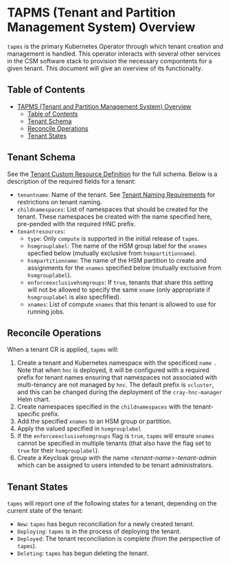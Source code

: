 # TAPMS (Tenant and Partition Management System) Overview

`tapms` is the primary Kubernetes Operator through which tenant creation and management is handled. This operator interacts with several other services in the CSM software stack to provision the necessary compontents for a given tenant. This document will give an overview of its functionality. 

## Table of Contents

- [TAPMS (Tenant and Partition Management System) Overview](#tapms-tenant-and-partition-management-system-overview)
  - [Table of Contents](#table-of-contents)
  - [Tenant Schema](#tenant-schema)
  - [Reconcile Operations](#reconcile-operations)
  - [Tenant States](#tenant-states)

## Tenant Schema

See the [Tenant Custom Resource Definition](https://github.com/Cray-HPE/cray-tapms-operator/blob/main/config/crd/bases/tapms.hpe.com_tenants.yaml) for the full schema. Below is a description of the required fields for a tenant:

* `tenantname`: Name of the tenant.  See [Tenant Naming Requirements](CrayHncManager.md#tenant-naming-requirements) for restrictions on tenant naming.
* `childnamespaces`: List of namespaces that should be created for the tenant. These namespaces be created with the name specified here, pre-pended with the required HNC prefix.
* `tenantresources`:
    * `type`: Only `compute` is supported in the initial release of `tapms`.
    * `hsmgrouplabel`: The name of the HSM group label for the `xnames` specfied below (mutually exclusive from `hsmpartitionname`).
    * `hsmpartitionname`: The name of the HSM partition to create and assignments for the `xnames` specified below  (mutually exclusive from `hsmgrouplabel`).
    * `enforceexclusivehsmgroups`: If `true`, tenants that share this setting will not be allowed to specify the same `xname` (only appropriate if `hsmgrouplabel` is also specfified).
    * `xnames`: List of compute `xnames` that this tenant is allowed to use for running jobs.

## Reconcile Operations

When a tenant CR is applied, `tapms` will:

1) Create a tenant and Kubernetes namespace with the specificed `name `.  Note that when `hnc` is deployed, it will be configured with a required prefix for tenant names ensuring that namespaces not associated with multi-tenancy are not managed by `hnc`.  The default prefix is `vcluster`, and this can be changed during the deployment of the `cray-hnc-manager` Helm chart.
1) Create namespaces specified in the `childnamespaces` with the tenant-specific prefix.
1) Add the specified `xnames` to an HSM group or partition.
1) Apply the valued specified in `hsmgrouplabel`
1) If the `enforceexclusivehsmgroups` flag is `true`, `tapms` will ensure `xnames` cannot be specified in multiple tenants (that also have the flag set to `true` for their `hsmgrouplabel`).
1) Create a Keycloak group with the name *&lt;tenant-name&gt;-tenant-admin* which can be assigned to users intended to be tenant administrators.

## Tenant States

`tapms` will report one of the following states for a tenant, depending on the current state of the tenant:

- `New`: `tapms` has begun reconciliation for a newly created tenant.
- `Deploying`: `tapms` is in the process of deploying the tenant.
- `Deployed`: The tenant reconciliation is complete (from the perspective of `tapms`).
- `Deleting`: `tapms` has begun deleting the tenant.